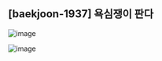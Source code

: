 ## [baekjoon-1937] 욕심쟁이 판다

![image](https://user-images.githubusercontent.com/22045163/110246368-abe4d280-7faa-11eb-8327-0820485cf89a.png)

![image](https://user-images.githubusercontent.com/22045163/110246375-b3a47700-7faa-11eb-94e4-85a026d0aff8.png)

